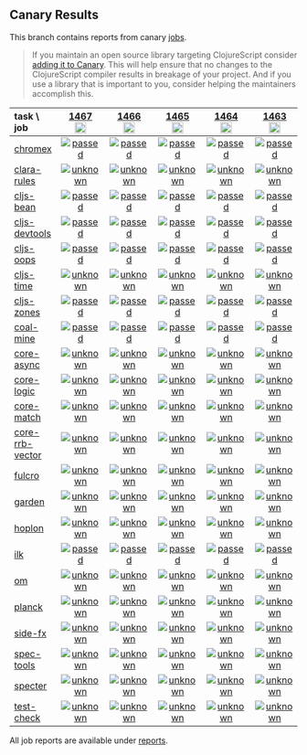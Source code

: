 ## Canary Results

This branch contains reports from canary [jobs](https://github.com/cljs-oss/canary/tree/jobs).

> If you maintain an open source library targeting ClojureScript consider [adding it to Canary](https://github.com/cljs-oss/canary/tree/master#how-to-participate). This will help ensure that no changes to the ClojureScript compiler results in breakage of your project. And if you use a library that is important to you, consider helping the maintainers accomplish this.

[//]: # (begin_overview_table)

| task \ job | <a href="reports/2020/07/14/job-001467-1.10.811-e294c1c1" title="job #1467&#xA;&#xA;job&#xA;&#xA;requested by BinaryAge Bot (@babot) on 2020-07-14T11:04:36Z">1467<br/><img width=20 height=20 src="https://avatars0.githubusercontent.com/u/1476765?v=4&s=60"></a> | <a href="reports/2020/07/13/job-001466-1.10.811-e294c1c1" title="job #1466&#xA;&#xA;job&#xA;&#xA;requested by BinaryAge Bot (@babot) on 2020-07-13T11:04:38Z">1466<br/><img width=20 height=20 src="https://avatars0.githubusercontent.com/u/1476765?v=4&s=60"></a> | <a href="reports/2020/07/12/job-001465-1.10.810-0efe8fed" title="job #1465&#xA;&#xA;job&#xA;&#xA;requested by BinaryAge Bot (@babot) on 2020-07-12T11:04:44Z">1465<br/><img width=20 height=20 src="https://avatars0.githubusercontent.com/u/1476765?v=4&s=60"></a> | <a href="reports/2020/07/11/job-001464-1.10.809-0ea117bd" title="job #1464&#xA;&#xA;job&#xA;&#xA;requested by BinaryAge Bot (@babot) on 2020-07-11T11:04:41Z">1464<br/><img width=20 height=20 src="https://avatars0.githubusercontent.com/u/1476765?v=4&s=60"></a> | <a href="reports/2020/07/10/job-001463-1.10.809-0ea117bd" title="job #1463&#xA;&#xA;job&#xA;&#xA;requested by BinaryAge Bot (@babot) on 2020-07-10T11:04:30Z">1463<br/><img width=20 height=20 src="https://avatars0.githubusercontent.com/u/1476765?v=4&s=60"></a> | <a href="reports/2020/07/09/job-001462-1.10.809-0ea117bd" title="job #1462&#xA;&#xA;job&#xA;&#xA;requested by BinaryAge Bot (@babot) on 2020-07-09T11:04:48Z">1462<br/><img width=20 height=20 src="https://avatars0.githubusercontent.com/u/1476765?v=4&s=60"></a> | <a href="reports/2020/07/08/job-001461-1.10.807-6691bae1" title="job #1461&#xA;&#xA;job&#xA;&#xA;requested by BinaryAge Bot (@babot) on 2020-07-08T11:04:39Z">1461<br/><img width=20 height=20 src="https://avatars0.githubusercontent.com/u/1476765?v=4&s=60"></a> | <a href="reports/2020/07/07/job-001460-1.10.807-6691bae1" title="job #1460&#xA;&#xA;job&#xA;&#xA;requested by BinaryAge Bot (@babot) on 2020-07-07T11:04:43Z">1460<br/><img width=20 height=20 src="https://avatars0.githubusercontent.com/u/1476765?v=4&s=60"></a> | <a href="reports/2020/07/06/job-001459-1.10.807-6691bae1" title="job #1459&#xA;&#xA;job&#xA;&#xA;requested by BinaryAge Bot (@babot) on 2020-07-06T11:04:45Z">1459<br/><img width=20 height=20 src="https://avatars0.githubusercontent.com/u/1476765?v=4&s=60"></a> | <a href="reports/2020/07/05/job-001458-1.10.807-6691bae1" title="job #1458&#xA;&#xA;job&#xA;&#xA;requested by BinaryAge Bot (@babot) on 2020-07-05T11:04:49Z">1458<br/><img width=20 height=20 src="https://avatars0.githubusercontent.com/u/1476765?v=4&s=60"></a> |
| :--- | :---: | :---: | :---: | :---: | :---: | :---: | :---: | :---: | :---: | :---: |
| [chromex](https://github.com/binaryage/chromex) | <a href="reports/2020/07/14/job-001467-1.10.811-e294c1c1#-chromex"><img title="passed" src="http://box.binaryage.com/s-passed.svg"><a> | <a href="reports/2020/07/13/job-001466-1.10.811-e294c1c1#-chromex"><img title="passed" src="http://box.binaryage.com/s-passed.svg"><a> | <a href="reports/2020/07/12/job-001465-1.10.810-0efe8fed#-chromex"><img title="passed" src="http://box.binaryage.com/s-passed.svg"><a> | <a href="reports/2020/07/11/job-001464-1.10.809-0ea117bd#-chromex"><img title="passed" src="http://box.binaryage.com/s-passed.svg"><a> | <a href="reports/2020/07/10/job-001463-1.10.809-0ea117bd#-chromex"><img title="passed" src="http://box.binaryage.com/s-passed.svg"><a> | <a href="reports/2020/07/09/job-001462-1.10.809-0ea117bd#-chromex"><img title="passed" src="http://box.binaryage.com/s-passed.svg"><a> | <a href="reports/2020/07/08/job-001461-1.10.807-6691bae1#-chromex"><img title="passed" src="http://box.binaryage.com/s-passed.svg"><a> | <a href="reports/2020/07/07/job-001460-1.10.807-6691bae1#-chromex"><img title="passed" src="http://box.binaryage.com/s-passed.svg"><a> | <a href="reports/2020/07/06/job-001459-1.10.807-6691bae1#-chromex"><img title="passed" src="http://box.binaryage.com/s-passed.svg"><a> | <a href="reports/2020/07/05/job-001458-1.10.807-6691bae1#-chromex"><img title="passed" src="http://box.binaryage.com/s-passed.svg"><a> |
| [clara-rules](https://github.com/cerner/clara-rules) | <a href="reports/2020/07/14/job-001467-1.10.811-e294c1c1#-clara-rules"><img title="unknown" src="http://box.binaryage.com/s-unknown.svg"><a> | <a href="reports/2020/07/13/job-001466-1.10.811-e294c1c1#-clara-rules"><img title="unknown" src="http://box.binaryage.com/s-unknown.svg"><a> | <a href="reports/2020/07/12/job-001465-1.10.810-0efe8fed#-clara-rules"><img title="unknown" src="http://box.binaryage.com/s-unknown.svg"><a> | <a href="reports/2020/07/11/job-001464-1.10.809-0ea117bd#-clara-rules"><img title="unknown" src="http://box.binaryage.com/s-unknown.svg"><a> | <a href="reports/2020/07/10/job-001463-1.10.809-0ea117bd#-clara-rules"><img title="unknown" src="http://box.binaryage.com/s-unknown.svg"><a> | <a href="reports/2020/07/09/job-001462-1.10.809-0ea117bd#-clara-rules"><img title="unknown" src="http://box.binaryage.com/s-unknown.svg"><a> | <a href="reports/2020/07/08/job-001461-1.10.807-6691bae1#-clara-rules"><img title="unknown" src="http://box.binaryage.com/s-unknown.svg"><a> | <a href="reports/2020/07/07/job-001460-1.10.807-6691bae1#-clara-rules"><img title="unknown" src="http://box.binaryage.com/s-unknown.svg"><a> | <a href="reports/2020/07/06/job-001459-1.10.807-6691bae1#-clara-rules"><img title="unknown" src="http://box.binaryage.com/s-unknown.svg"><a> | <a href="reports/2020/07/05/job-001458-1.10.807-6691bae1#-clara-rules"><img title="unknown" src="http://box.binaryage.com/s-unknown.svg"><a> |
| [cljs-bean](https://github.com/mfikes/cljs-bean) | <a href="reports/2020/07/14/job-001467-1.10.811-e294c1c1#-cljs-bean"><img title="passed" src="http://box.binaryage.com/s-passed.svg"><a> | <a href="reports/2020/07/13/job-001466-1.10.811-e294c1c1#-cljs-bean"><img title="passed" src="http://box.binaryage.com/s-passed.svg"><a> | <a href="reports/2020/07/12/job-001465-1.10.810-0efe8fed#-cljs-bean"><img title="passed" src="http://box.binaryage.com/s-passed.svg"><a> | <a href="reports/2020/07/11/job-001464-1.10.809-0ea117bd#-cljs-bean"><img title="passed" src="http://box.binaryage.com/s-passed.svg"><a> | <a href="reports/2020/07/10/job-001463-1.10.809-0ea117bd#-cljs-bean"><img title="passed" src="http://box.binaryage.com/s-passed.svg"><a> | <a href="reports/2020/07/09/job-001462-1.10.809-0ea117bd#-cljs-bean"><img title="passed" src="http://box.binaryage.com/s-passed.svg"><a> | <a href="reports/2020/07/08/job-001461-1.10.807-6691bae1#-cljs-bean"><img title="passed" src="http://box.binaryage.com/s-passed.svg"><a> | <a href="reports/2020/07/07/job-001460-1.10.807-6691bae1#-cljs-bean"><img title="passed" src="http://box.binaryage.com/s-passed.svg"><a> | <a href="reports/2020/07/06/job-001459-1.10.807-6691bae1#-cljs-bean"><img title="passed" src="http://box.binaryage.com/s-passed.svg"><a> | <a href="reports/2020/07/05/job-001458-1.10.807-6691bae1#-cljs-bean"><img title="passed" src="http://box.binaryage.com/s-passed.svg"><a> |
| [cljs-devtools](https://github.com/binaryage/cljs-devtools) | <a href="reports/2020/07/14/job-001467-1.10.811-e294c1c1#-cljs-devtools"><img title="passed" src="http://box.binaryage.com/s-passed.svg"><a> | <a href="reports/2020/07/13/job-001466-1.10.811-e294c1c1#-cljs-devtools"><img title="passed" src="http://box.binaryage.com/s-passed.svg"><a> | <a href="reports/2020/07/12/job-001465-1.10.810-0efe8fed#-cljs-devtools"><img title="passed" src="http://box.binaryage.com/s-passed.svg"><a> | <a href="reports/2020/07/11/job-001464-1.10.809-0ea117bd#-cljs-devtools"><img title="passed" src="http://box.binaryage.com/s-passed.svg"><a> | <a href="reports/2020/07/10/job-001463-1.10.809-0ea117bd#-cljs-devtools"><img title="passed" src="http://box.binaryage.com/s-passed.svg"><a> | <a href="reports/2020/07/09/job-001462-1.10.809-0ea117bd#-cljs-devtools"><img title="passed" src="http://box.binaryage.com/s-passed.svg"><a> | <a href="reports/2020/07/08/job-001461-1.10.807-6691bae1#-cljs-devtools"><img title="passed" src="http://box.binaryage.com/s-passed.svg"><a> | <a href="reports/2020/07/07/job-001460-1.10.807-6691bae1#-cljs-devtools"><img title="passed" src="http://box.binaryage.com/s-passed.svg"><a> | <a href="reports/2020/07/06/job-001459-1.10.807-6691bae1#-cljs-devtools"><img title="passed" src="http://box.binaryage.com/s-passed.svg"><a> | <a href="reports/2020/07/05/job-001458-1.10.807-6691bae1#-cljs-devtools"><img title="passed" src="http://box.binaryage.com/s-passed.svg"><a> |
| [cljs-oops](https://github.com/binaryage/cljs-oops) | <a href="reports/2020/07/14/job-001467-1.10.811-e294c1c1#-cljs-oops"><img title="passed" src="http://box.binaryage.com/s-passed.svg"><a> | <a href="reports/2020/07/13/job-001466-1.10.811-e294c1c1#-cljs-oops"><img title="passed" src="http://box.binaryage.com/s-passed.svg"><a> | <a href="reports/2020/07/12/job-001465-1.10.810-0efe8fed#-cljs-oops"><img title="passed" src="http://box.binaryage.com/s-passed.svg"><a> | <a href="reports/2020/07/11/job-001464-1.10.809-0ea117bd#-cljs-oops"><img title="passed" src="http://box.binaryage.com/s-passed.svg"><a> | <a href="reports/2020/07/10/job-001463-1.10.809-0ea117bd#-cljs-oops"><img title="passed" src="http://box.binaryage.com/s-passed.svg"><a> | <a href="reports/2020/07/09/job-001462-1.10.809-0ea117bd#-cljs-oops"><img title="passed" src="http://box.binaryage.com/s-passed.svg"><a> | <a href="reports/2020/07/08/job-001461-1.10.807-6691bae1#-cljs-oops"><img title="passed" src="http://box.binaryage.com/s-passed.svg"><a> | <a href="reports/2020/07/07/job-001460-1.10.807-6691bae1#-cljs-oops"><img title="passed" src="http://box.binaryage.com/s-passed.svg"><a> | <a href="reports/2020/07/06/job-001459-1.10.807-6691bae1#-cljs-oops"><img title="passed" src="http://box.binaryage.com/s-passed.svg"><a> | <a href="reports/2020/07/05/job-001458-1.10.807-6691bae1#-cljs-oops"><img title="passed" src="http://box.binaryage.com/s-passed.svg"><a> |
| [cljs-time](https://github.com/andrewmcveigh/cljs-time) | <a href="reports/2020/07/14/job-001467-1.10.811-e294c1c1#-cljs-time"><img title="unknown" src="http://box.binaryage.com/s-unknown.svg"><a> | <a href="reports/2020/07/13/job-001466-1.10.811-e294c1c1#-cljs-time"><img title="unknown" src="http://box.binaryage.com/s-unknown.svg"><a> | <a href="reports/2020/07/12/job-001465-1.10.810-0efe8fed#-cljs-time"><img title="unknown" src="http://box.binaryage.com/s-unknown.svg"><a> | <a href="reports/2020/07/11/job-001464-1.10.809-0ea117bd#-cljs-time"><img title="unknown" src="http://box.binaryage.com/s-unknown.svg"><a> | <a href="reports/2020/07/10/job-001463-1.10.809-0ea117bd#-cljs-time"><img title="unknown" src="http://box.binaryage.com/s-unknown.svg"><a> | <a href="reports/2020/07/09/job-001462-1.10.809-0ea117bd#-cljs-time"><img title="unknown" src="http://box.binaryage.com/s-unknown.svg"><a> | <a href="reports/2020/07/08/job-001461-1.10.807-6691bae1#-cljs-time"><img title="unknown" src="http://box.binaryage.com/s-unknown.svg"><a> | <a href="reports/2020/07/07/job-001460-1.10.807-6691bae1#-cljs-time"><img title="unknown" src="http://box.binaryage.com/s-unknown.svg"><a> | <a href="reports/2020/07/06/job-001459-1.10.807-6691bae1#-cljs-time"><img title="unknown" src="http://box.binaryage.com/s-unknown.svg"><a> | <a href="reports/2020/07/05/job-001458-1.10.807-6691bae1#-cljs-time"><img title="unknown" src="http://box.binaryage.com/s-unknown.svg"><a> |
| [cljs-zones](https://github.com/binaryage/cljs-zones) | <a href="reports/2020/07/14/job-001467-1.10.811-e294c1c1#-cljs-zones"><img title="passed" src="http://box.binaryage.com/s-passed.svg"><a> | <a href="reports/2020/07/13/job-001466-1.10.811-e294c1c1#-cljs-zones"><img title="passed" src="http://box.binaryage.com/s-passed.svg"><a> | <a href="reports/2020/07/12/job-001465-1.10.810-0efe8fed#-cljs-zones"><img title="passed" src="http://box.binaryage.com/s-passed.svg"><a> | <a href="reports/2020/07/11/job-001464-1.10.809-0ea117bd#-cljs-zones"><img title="passed" src="http://box.binaryage.com/s-passed.svg"><a> | <a href="reports/2020/07/10/job-001463-1.10.809-0ea117bd#-cljs-zones"><img title="passed" src="http://box.binaryage.com/s-passed.svg"><a> | <a href="reports/2020/07/09/job-001462-1.10.809-0ea117bd#-cljs-zones"><img title="passed" src="http://box.binaryage.com/s-passed.svg"><a> | <a href="reports/2020/07/08/job-001461-1.10.807-6691bae1#-cljs-zones"><img title="passed" src="http://box.binaryage.com/s-passed.svg"><a> | <a href="reports/2020/07/07/job-001460-1.10.807-6691bae1#-cljs-zones"><img title="passed" src="http://box.binaryage.com/s-passed.svg"><a> | <a href="reports/2020/07/06/job-001459-1.10.807-6691bae1#-cljs-zones"><img title="passed" src="http://box.binaryage.com/s-passed.svg"><a> | <a href="reports/2020/07/05/job-001458-1.10.807-6691bae1#-cljs-zones"><img title="passed" src="http://box.binaryage.com/s-passed.svg"><a> |
| [coal-mine](https://github.com/mfikes/coal-mine) | <a href="reports/2020/07/14/job-001467-1.10.811-e294c1c1#-coal-mine"><img title="passed" src="http://box.binaryage.com/s-passed.svg"><a> | <a href="reports/2020/07/13/job-001466-1.10.811-e294c1c1#-coal-mine"><img title="passed" src="http://box.binaryage.com/s-passed.svg"><a> | <a href="reports/2020/07/12/job-001465-1.10.810-0efe8fed#-coal-mine"><img title="passed" src="http://box.binaryage.com/s-passed.svg"><a> | <a href="reports/2020/07/11/job-001464-1.10.809-0ea117bd#-coal-mine"><img title="passed" src="http://box.binaryage.com/s-passed.svg"><a> | <a href="reports/2020/07/10/job-001463-1.10.809-0ea117bd#-coal-mine"><img title="passed" src="http://box.binaryage.com/s-passed.svg"><a> | <a href="reports/2020/07/09/job-001462-1.10.809-0ea117bd#-coal-mine"><img title="passed" src="http://box.binaryage.com/s-passed.svg"><a> | <a href="reports/2020/07/08/job-001461-1.10.807-6691bae1#-coal-mine"><img title="passed" src="http://box.binaryage.com/s-passed.svg"><a> | <a href="reports/2020/07/07/job-001460-1.10.807-6691bae1#-coal-mine"><img title="passed" src="http://box.binaryage.com/s-passed.svg"><a> | <a href="reports/2020/07/06/job-001459-1.10.807-6691bae1#-coal-mine"><img title="passed" src="http://box.binaryage.com/s-passed.svg"><a> | <a href="reports/2020/07/05/job-001458-1.10.807-6691bae1#-coal-mine"><img title="passed" src="http://box.binaryage.com/s-passed.svg"><a> |
| [core-async](https://github.com/clojure/core.async) | <a href="reports/2020/07/14/job-001467-1.10.811-e294c1c1#-core-async"><img title="unknown" src="http://box.binaryage.com/s-unknown.svg"><a> | <a href="reports/2020/07/13/job-001466-1.10.811-e294c1c1#-core-async"><img title="unknown" src="http://box.binaryage.com/s-unknown.svg"><a> | <a href="reports/2020/07/12/job-001465-1.10.810-0efe8fed#-core-async"><img title="unknown" src="http://box.binaryage.com/s-unknown.svg"><a> | <a href="reports/2020/07/11/job-001464-1.10.809-0ea117bd#-core-async"><img title="unknown" src="http://box.binaryage.com/s-unknown.svg"><a> | <a href="reports/2020/07/10/job-001463-1.10.809-0ea117bd#-core-async"><img title="unknown" src="http://box.binaryage.com/s-unknown.svg"><a> | <a href="reports/2020/07/09/job-001462-1.10.809-0ea117bd#-core-async"><img title="unknown" src="http://box.binaryage.com/s-unknown.svg"><a> | <a href="reports/2020/07/08/job-001461-1.10.807-6691bae1#-core-async"><img title="unknown" src="http://box.binaryage.com/s-unknown.svg"><a> | <a href="reports/2020/07/07/job-001460-1.10.807-6691bae1#-core-async"><img title="unknown" src="http://box.binaryage.com/s-unknown.svg"><a> | <a href="reports/2020/07/06/job-001459-1.10.807-6691bae1#-core-async"><img title="unknown" src="http://box.binaryage.com/s-unknown.svg"><a> | <a href="reports/2020/07/05/job-001458-1.10.807-6691bae1#-core-async"><img title="unknown" src="http://box.binaryage.com/s-unknown.svg"><a> |
| [core-logic](https://github.com/clojure/core.logic) | <a href="reports/2020/07/14/job-001467-1.10.811-e294c1c1#-core-logic"><img title="unknown" src="http://box.binaryage.com/s-unknown.svg"><a> | <a href="reports/2020/07/13/job-001466-1.10.811-e294c1c1#-core-logic"><img title="unknown" src="http://box.binaryage.com/s-unknown.svg"><a> | <a href="reports/2020/07/12/job-001465-1.10.810-0efe8fed#-core-logic"><img title="unknown" src="http://box.binaryage.com/s-unknown.svg"><a> | <a href="reports/2020/07/11/job-001464-1.10.809-0ea117bd#-core-logic"><img title="unknown" src="http://box.binaryage.com/s-unknown.svg"><a> | <a href="reports/2020/07/10/job-001463-1.10.809-0ea117bd#-core-logic"><img title="unknown" src="http://box.binaryage.com/s-unknown.svg"><a> | <a href="reports/2020/07/09/job-001462-1.10.809-0ea117bd#-core-logic"><img title="unknown" src="http://box.binaryage.com/s-unknown.svg"><a> | <a href="reports/2020/07/08/job-001461-1.10.807-6691bae1#-core-logic"><img title="unknown" src="http://box.binaryage.com/s-unknown.svg"><a> | <a href="reports/2020/07/07/job-001460-1.10.807-6691bae1#-core-logic"><img title="unknown" src="http://box.binaryage.com/s-unknown.svg"><a> | <a href="reports/2020/07/06/job-001459-1.10.807-6691bae1#-core-logic"><img title="unknown" src="http://box.binaryage.com/s-unknown.svg"><a> | <a href="reports/2020/07/05/job-001458-1.10.807-6691bae1#-core-logic"><img title="unknown" src="http://box.binaryage.com/s-unknown.svg"><a> |
| [core-match](https://github.com/clojure/core.match) | <a href="reports/2020/07/14/job-001467-1.10.811-e294c1c1#-core-match"><img title="unknown" src="http://box.binaryage.com/s-unknown.svg"><a> | <a href="reports/2020/07/13/job-001466-1.10.811-e294c1c1#-core-match"><img title="unknown" src="http://box.binaryage.com/s-unknown.svg"><a> | <a href="reports/2020/07/12/job-001465-1.10.810-0efe8fed#-core-match"><img title="unknown" src="http://box.binaryage.com/s-unknown.svg"><a> | <a href="reports/2020/07/11/job-001464-1.10.809-0ea117bd#-core-match"><img title="unknown" src="http://box.binaryage.com/s-unknown.svg"><a> | <a href="reports/2020/07/10/job-001463-1.10.809-0ea117bd#-core-match"><img title="unknown" src="http://box.binaryage.com/s-unknown.svg"><a> | <a href="reports/2020/07/09/job-001462-1.10.809-0ea117bd#-core-match"><img title="unknown" src="http://box.binaryage.com/s-unknown.svg"><a> | <a href="reports/2020/07/08/job-001461-1.10.807-6691bae1#-core-match"><img title="unknown" src="http://box.binaryage.com/s-unknown.svg"><a> | <a href="reports/2020/07/07/job-001460-1.10.807-6691bae1#-core-match"><img title="unknown" src="http://box.binaryage.com/s-unknown.svg"><a> | <a href="reports/2020/07/06/job-001459-1.10.807-6691bae1#-core-match"><img title="unknown" src="http://box.binaryage.com/s-unknown.svg"><a> | <a href="reports/2020/07/05/job-001458-1.10.807-6691bae1#-core-match"><img title="unknown" src="http://box.binaryage.com/s-unknown.svg"><a> |
| [core-rrb-vector](https://github.com/clojure/core.rrb-vector) | <a href="reports/2020/07/14/job-001467-1.10.811-e294c1c1#-core-rrb-vector"><img title="unknown" src="http://box.binaryage.com/s-unknown.svg"><a> | <a href="reports/2020/07/13/job-001466-1.10.811-e294c1c1#-core-rrb-vector"><img title="unknown" src="http://box.binaryage.com/s-unknown.svg"><a> | <a href="reports/2020/07/12/job-001465-1.10.810-0efe8fed#-core-rrb-vector"><img title="unknown" src="http://box.binaryage.com/s-unknown.svg"><a> | <a href="reports/2020/07/11/job-001464-1.10.809-0ea117bd#-core-rrb-vector"><img title="unknown" src="http://box.binaryage.com/s-unknown.svg"><a> | <a href="reports/2020/07/10/job-001463-1.10.809-0ea117bd#-core-rrb-vector"><img title="unknown" src="http://box.binaryage.com/s-unknown.svg"><a> | <a href="reports/2020/07/09/job-001462-1.10.809-0ea117bd#-core-rrb-vector"><img title="unknown" src="http://box.binaryage.com/s-unknown.svg"><a> | <a href="reports/2020/07/08/job-001461-1.10.807-6691bae1#-core-rrb-vector"><img title="unknown" src="http://box.binaryage.com/s-unknown.svg"><a> | <a href="reports/2020/07/07/job-001460-1.10.807-6691bae1#-core-rrb-vector"><img title="unknown" src="http://box.binaryage.com/s-unknown.svg"><a> | <a href="reports/2020/07/06/job-001459-1.10.807-6691bae1#-core-rrb-vector"><img title="unknown" src="http://box.binaryage.com/s-unknown.svg"><a> | <a href="reports/2020/07/05/job-001458-1.10.807-6691bae1#-core-rrb-vector"><img title="unknown" src="http://box.binaryage.com/s-unknown.svg"><a> |
| [fulcro](https://github.com/fulcrologic/fulcro) | <a href="reports/2020/07/14/job-001467-1.10.811-e294c1c1#-fulcro"><img title="unknown" src="http://box.binaryage.com/s-unknown.svg"><a> | <a href="reports/2020/07/13/job-001466-1.10.811-e294c1c1#-fulcro"><img title="unknown" src="http://box.binaryage.com/s-unknown.svg"><a> | <a href="reports/2020/07/12/job-001465-1.10.810-0efe8fed#-fulcro"><img title="unknown" src="http://box.binaryage.com/s-unknown.svg"><a> | <a href="reports/2020/07/11/job-001464-1.10.809-0ea117bd#-fulcro"><img title="unknown" src="http://box.binaryage.com/s-unknown.svg"><a> | <a href="reports/2020/07/10/job-001463-1.10.809-0ea117bd#-fulcro"><img title="unknown" src="http://box.binaryage.com/s-unknown.svg"><a> | <a href="reports/2020/07/09/job-001462-1.10.809-0ea117bd#-fulcro"><img title="unknown" src="http://box.binaryage.com/s-unknown.svg"><a> | <a href="reports/2020/07/08/job-001461-1.10.807-6691bae1#-fulcro"><img title="unknown" src="http://box.binaryage.com/s-unknown.svg"><a> | <a href="reports/2020/07/07/job-001460-1.10.807-6691bae1#-fulcro"><img title="unknown" src="http://box.binaryage.com/s-unknown.svg"><a> | <a href="reports/2020/07/06/job-001459-1.10.807-6691bae1#-fulcro"><img title="unknown" src="http://box.binaryage.com/s-unknown.svg"><a> | <a href="reports/2020/07/05/job-001458-1.10.807-6691bae1#-fulcro"><img title="unknown" src="http://box.binaryage.com/s-unknown.svg"><a> |
| [garden](https://github.com/noprompt/garden) | <a href="reports/2020/07/14/job-001467-1.10.811-e294c1c1#-garden"><img title="unknown" src="http://box.binaryage.com/s-unknown.svg"><a> | <a href="reports/2020/07/13/job-001466-1.10.811-e294c1c1#-garden"><img title="unknown" src="http://box.binaryage.com/s-unknown.svg"><a> | <a href="reports/2020/07/12/job-001465-1.10.810-0efe8fed#-garden"><img title="unknown" src="http://box.binaryage.com/s-unknown.svg"><a> | <a href="reports/2020/07/11/job-001464-1.10.809-0ea117bd#-garden"><img title="unknown" src="http://box.binaryage.com/s-unknown.svg"><a> | <a href="reports/2020/07/10/job-001463-1.10.809-0ea117bd#-garden"><img title="unknown" src="http://box.binaryage.com/s-unknown.svg"><a> | <a href="reports/2020/07/09/job-001462-1.10.809-0ea117bd#-garden"><img title="unknown" src="http://box.binaryage.com/s-unknown.svg"><a> | <a href="reports/2020/07/08/job-001461-1.10.807-6691bae1#-garden"><img title="unknown" src="http://box.binaryage.com/s-unknown.svg"><a> | <a href="reports/2020/07/07/job-001460-1.10.807-6691bae1#-garden"><img title="unknown" src="http://box.binaryage.com/s-unknown.svg"><a> | <a href="reports/2020/07/06/job-001459-1.10.807-6691bae1#-garden"><img title="unknown" src="http://box.binaryage.com/s-unknown.svg"><a> | <a href="reports/2020/07/05/job-001458-1.10.807-6691bae1#-garden"><img title="unknown" src="http://box.binaryage.com/s-unknown.svg"><a> |
| [hoplon](https://github.com/hoplon/hoplon) | <a href="reports/2020/07/14/job-001467-1.10.811-e294c1c1#-hoplon"><img title="unknown" src="http://box.binaryage.com/s-unknown.svg"><a> | <a href="reports/2020/07/13/job-001466-1.10.811-e294c1c1#-hoplon"><img title="unknown" src="http://box.binaryage.com/s-unknown.svg"><a> | <a href="reports/2020/07/12/job-001465-1.10.810-0efe8fed#-hoplon"><img title="unknown" src="http://box.binaryage.com/s-unknown.svg"><a> | <a href="reports/2020/07/11/job-001464-1.10.809-0ea117bd#-hoplon"><img title="unknown" src="http://box.binaryage.com/s-unknown.svg"><a> | <a href="reports/2020/07/10/job-001463-1.10.809-0ea117bd#-hoplon"><img title="unknown" src="http://box.binaryage.com/s-unknown.svg"><a> | <a href="reports/2020/07/09/job-001462-1.10.809-0ea117bd#-hoplon"><img title="unknown" src="http://box.binaryage.com/s-unknown.svg"><a> | <a href="reports/2020/07/08/job-001461-1.10.807-6691bae1#-hoplon"><img title="unknown" src="http://box.binaryage.com/s-unknown.svg"><a> | <a href="reports/2020/07/07/job-001460-1.10.807-6691bae1#-hoplon"><img title="unknown" src="http://box.binaryage.com/s-unknown.svg"><a> | <a href="reports/2020/07/06/job-001459-1.10.807-6691bae1#-hoplon"><img title="unknown" src="http://box.binaryage.com/s-unknown.svg"><a> | <a href="reports/2020/07/05/job-001458-1.10.807-6691bae1#-hoplon"><img title="unknown" src="http://box.binaryage.com/s-unknown.svg"><a> |
| [ilk](https://github.com/mfikes/ilk) | <a href="reports/2020/07/14/job-001467-1.10.811-e294c1c1#-ilk"><img title="passed" src="http://box.binaryage.com/s-passed.svg"><a> | <a href="reports/2020/07/13/job-001466-1.10.811-e294c1c1#-ilk"><img title="passed" src="http://box.binaryage.com/s-passed.svg"><a> | <a href="reports/2020/07/12/job-001465-1.10.810-0efe8fed#-ilk"><img title="passed" src="http://box.binaryage.com/s-passed.svg"><a> | <a href="reports/2020/07/11/job-001464-1.10.809-0ea117bd#-ilk"><img title="passed" src="http://box.binaryage.com/s-passed.svg"><a> | <a href="reports/2020/07/10/job-001463-1.10.809-0ea117bd#-ilk"><img title="passed" src="http://box.binaryage.com/s-passed.svg"><a> | <a href="reports/2020/07/09/job-001462-1.10.809-0ea117bd#-ilk"><img title="passed" src="http://box.binaryage.com/s-passed.svg"><a> | <a href="reports/2020/07/08/job-001461-1.10.807-6691bae1#-ilk"><img title="passed" src="http://box.binaryage.com/s-passed.svg"><a> | <a href="reports/2020/07/07/job-001460-1.10.807-6691bae1#-ilk"><img title="passed" src="http://box.binaryage.com/s-passed.svg"><a> | <a href="reports/2020/07/06/job-001459-1.10.807-6691bae1#-ilk"><img title="passed" src="http://box.binaryage.com/s-passed.svg"><a> | <a href="reports/2020/07/05/job-001458-1.10.807-6691bae1#-ilk"><img title="passed" src="http://box.binaryage.com/s-passed.svg"><a> |
| [om](https://github.com/omcljs/om) | <a href="reports/2020/07/14/job-001467-1.10.811-e294c1c1#-om"><img title="unknown" src="http://box.binaryage.com/s-unknown.svg"><a> | <a href="reports/2020/07/13/job-001466-1.10.811-e294c1c1#-om"><img title="unknown" src="http://box.binaryage.com/s-unknown.svg"><a> | <a href="reports/2020/07/12/job-001465-1.10.810-0efe8fed#-om"><img title="unknown" src="http://box.binaryage.com/s-unknown.svg"><a> | <a href="reports/2020/07/11/job-001464-1.10.809-0ea117bd#-om"><img title="unknown" src="http://box.binaryage.com/s-unknown.svg"><a> | <a href="reports/2020/07/10/job-001463-1.10.809-0ea117bd#-om"><img title="unknown" src="http://box.binaryage.com/s-unknown.svg"><a> | <a href="reports/2020/07/09/job-001462-1.10.809-0ea117bd#-om"><img title="unknown" src="http://box.binaryage.com/s-unknown.svg"><a> | <a href="reports/2020/07/08/job-001461-1.10.807-6691bae1#-om"><img title="unknown" src="http://box.binaryage.com/s-unknown.svg"><a> | <a href="reports/2020/07/07/job-001460-1.10.807-6691bae1#-om"><img title="unknown" src="http://box.binaryage.com/s-unknown.svg"><a> | <a href="reports/2020/07/06/job-001459-1.10.807-6691bae1#-om"><img title="unknown" src="http://box.binaryage.com/s-unknown.svg"><a> | <a href="reports/2020/07/05/job-001458-1.10.807-6691bae1#-om"><img title="unknown" src="http://box.binaryage.com/s-unknown.svg"><a> |
| [planck](https://github.com/planck-repl/planck) | <a href="reports/2020/07/14/job-001467-1.10.811-e294c1c1#-planck"><img title="unknown" src="http://box.binaryage.com/s-unknown.svg"><a> | <a href="reports/2020/07/13/job-001466-1.10.811-e294c1c1#-planck"><img title="unknown" src="http://box.binaryage.com/s-unknown.svg"><a> | <a href="reports/2020/07/12/job-001465-1.10.810-0efe8fed#-planck"><img title="unknown" src="http://box.binaryage.com/s-unknown.svg"><a> | <a href="reports/2020/07/11/job-001464-1.10.809-0ea117bd#-planck"><img title="unknown" src="http://box.binaryage.com/s-unknown.svg"><a> | <a href="reports/2020/07/10/job-001463-1.10.809-0ea117bd#-planck"><img title="unknown" src="http://box.binaryage.com/s-unknown.svg"><a> | <a href="reports/2020/07/09/job-001462-1.10.809-0ea117bd#-planck"><img title="unknown" src="http://box.binaryage.com/s-unknown.svg"><a> | <a href="reports/2020/07/08/job-001461-1.10.807-6691bae1#-planck"><img title="unknown" src="http://box.binaryage.com/s-unknown.svg"><a> | <a href="reports/2020/07/07/job-001460-1.10.807-6691bae1#-planck"><img title="unknown" src="http://box.binaryage.com/s-unknown.svg"><a> | <a href="reports/2020/07/06/job-001459-1.10.807-6691bae1#-planck"><img title="unknown" src="http://box.binaryage.com/s-unknown.svg"><a> | <a href="reports/2020/07/05/job-001458-1.10.807-6691bae1#-planck"><img title="unknown" src="http://box.binaryage.com/s-unknown.svg"><a> |
| [side-fx](https://github.com/cljsrn/side-fx) | <a href="reports/2020/07/14/job-001467-1.10.811-e294c1c1#-side-fx"><img title="unknown" src="http://box.binaryage.com/s-unknown.svg"><a> | <a href="reports/2020/07/13/job-001466-1.10.811-e294c1c1#-side-fx"><img title="unknown" src="http://box.binaryage.com/s-unknown.svg"><a> | <a href="reports/2020/07/12/job-001465-1.10.810-0efe8fed#-side-fx"><img title="unknown" src="http://box.binaryage.com/s-unknown.svg"><a> | <a href="reports/2020/07/11/job-001464-1.10.809-0ea117bd#-side-fx"><img title="unknown" src="http://box.binaryage.com/s-unknown.svg"><a> | <a href="reports/2020/07/10/job-001463-1.10.809-0ea117bd#-side-fx"><img title="unknown" src="http://box.binaryage.com/s-unknown.svg"><a> | <a href="reports/2020/07/09/job-001462-1.10.809-0ea117bd#-side-fx"><img title="unknown" src="http://box.binaryage.com/s-unknown.svg"><a> | <a href="reports/2020/07/08/job-001461-1.10.807-6691bae1#-side-fx"><img title="unknown" src="http://box.binaryage.com/s-unknown.svg"><a> | <a href="reports/2020/07/07/job-001460-1.10.807-6691bae1#-side-fx"><img title="unknown" src="http://box.binaryage.com/s-unknown.svg"><a> | <a href="reports/2020/07/06/job-001459-1.10.807-6691bae1#-side-fx"><img title="unknown" src="http://box.binaryage.com/s-unknown.svg"><a> | <a href="reports/2020/07/05/job-001458-1.10.807-6691bae1#-side-fx"><img title="unknown" src="http://box.binaryage.com/s-unknown.svg"><a> |
| [spec-tools](https://github.com/metosin/spec-tools) | <a href="reports/2020/07/14/job-001467-1.10.811-e294c1c1#-spec-tools"><img title="unknown" src="http://box.binaryage.com/s-unknown.svg"><a> | <a href="reports/2020/07/13/job-001466-1.10.811-e294c1c1#-spec-tools"><img title="unknown" src="http://box.binaryage.com/s-unknown.svg"><a> | <a href="reports/2020/07/12/job-001465-1.10.810-0efe8fed#-spec-tools"><img title="unknown" src="http://box.binaryage.com/s-unknown.svg"><a> | <a href="reports/2020/07/11/job-001464-1.10.809-0ea117bd#-spec-tools"><img title="unknown" src="http://box.binaryage.com/s-unknown.svg"><a> | <a href="reports/2020/07/10/job-001463-1.10.809-0ea117bd#-spec-tools"><img title="unknown" src="http://box.binaryage.com/s-unknown.svg"><a> | <a href="reports/2020/07/09/job-001462-1.10.809-0ea117bd#-spec-tools"><img title="unknown" src="http://box.binaryage.com/s-unknown.svg"><a> | <a href="reports/2020/07/08/job-001461-1.10.807-6691bae1#-spec-tools"><img title="unknown" src="http://box.binaryage.com/s-unknown.svg"><a> | <a href="reports/2020/07/07/job-001460-1.10.807-6691bae1#-spec-tools"><img title="unknown" src="http://box.binaryage.com/s-unknown.svg"><a> | <a href="reports/2020/07/06/job-001459-1.10.807-6691bae1#-spec-tools"><img title="unknown" src="http://box.binaryage.com/s-unknown.svg"><a> | <a href="reports/2020/07/05/job-001458-1.10.807-6691bae1#-spec-tools"><img title="unknown" src="http://box.binaryage.com/s-unknown.svg"><a> |
| [specter](https://github.com/nathanmarz/specter) | <a href="reports/2020/07/14/job-001467-1.10.811-e294c1c1#-specter"><img title="unknown" src="http://box.binaryage.com/s-unknown.svg"><a> | <a href="reports/2020/07/13/job-001466-1.10.811-e294c1c1#-specter"><img title="unknown" src="http://box.binaryage.com/s-unknown.svg"><a> | <a href="reports/2020/07/12/job-001465-1.10.810-0efe8fed#-specter"><img title="unknown" src="http://box.binaryage.com/s-unknown.svg"><a> | <a href="reports/2020/07/11/job-001464-1.10.809-0ea117bd#-specter"><img title="unknown" src="http://box.binaryage.com/s-unknown.svg"><a> | <a href="reports/2020/07/10/job-001463-1.10.809-0ea117bd#-specter"><img title="unknown" src="http://box.binaryage.com/s-unknown.svg"><a> | <a href="reports/2020/07/09/job-001462-1.10.809-0ea117bd#-specter"><img title="unknown" src="http://box.binaryage.com/s-unknown.svg"><a> | <a href="reports/2020/07/08/job-001461-1.10.807-6691bae1#-specter"><img title="unknown" src="http://box.binaryage.com/s-unknown.svg"><a> | <a href="reports/2020/07/07/job-001460-1.10.807-6691bae1#-specter"><img title="unknown" src="http://box.binaryage.com/s-unknown.svg"><a> | <a href="reports/2020/07/06/job-001459-1.10.807-6691bae1#-specter"><img title="unknown" src="http://box.binaryage.com/s-unknown.svg"><a> | <a href="reports/2020/07/05/job-001458-1.10.807-6691bae1#-specter"><img title="unknown" src="http://box.binaryage.com/s-unknown.svg"><a> |
| [test-check](https://github.com/clojure/test.check) | <a href="reports/2020/07/14/job-001467-1.10.811-e294c1c1#-test-check"><img title="unknown" src="http://box.binaryage.com/s-unknown.svg"><a> | <a href="reports/2020/07/13/job-001466-1.10.811-e294c1c1#-test-check"><img title="unknown" src="http://box.binaryage.com/s-unknown.svg"><a> | <a href="reports/2020/07/12/job-001465-1.10.810-0efe8fed#-test-check"><img title="unknown" src="http://box.binaryage.com/s-unknown.svg"><a> | <a href="reports/2020/07/11/job-001464-1.10.809-0ea117bd#-test-check"><img title="unknown" src="http://box.binaryage.com/s-unknown.svg"><a> | <a href="reports/2020/07/10/job-001463-1.10.809-0ea117bd#-test-check"><img title="unknown" src="http://box.binaryage.com/s-unknown.svg"><a> | <a href="reports/2020/07/09/job-001462-1.10.809-0ea117bd#-test-check"><img title="unknown" src="http://box.binaryage.com/s-unknown.svg"><a> | <a href="reports/2020/07/08/job-001461-1.10.807-6691bae1#-test-check"><img title="unknown" src="http://box.binaryage.com/s-unknown.svg"><a> | <a href="reports/2020/07/07/job-001460-1.10.807-6691bae1#-test-check"><img title="unknown" src="http://box.binaryage.com/s-unknown.svg"><a> | <a href="reports/2020/07/06/job-001459-1.10.807-6691bae1#-test-check"><img title="unknown" src="http://box.binaryage.com/s-unknown.svg"><a> | <a href="reports/2020/07/05/job-001458-1.10.807-6691bae1#-test-check"><img title="unknown" src="http://box.binaryage.com/s-unknown.svg"><a> |

[//]: # (end_overview_table)

All job reports are available under [reports](reports).
